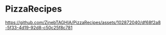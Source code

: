 # PizzaRecipes

https://github.com/ZinebTAGHIA/PizzaRecipes/assets/102872040/df68f2a8-5f33-4d19-92d8-c50c25f8c781

